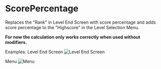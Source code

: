 # ScorePercentage
Replaces the "Rank" in Level End Screen with score percentage and adds score percentage to the "Highscore" in the Level Selection Menu.

**For now the calculation only works correctly when used without modifiers.**

Examples:
Level End Screen
![Level End Screen](https://i.imgur.com/zmzj11X.jpg)


Menu
![Menu](https://i.imgur.com/7v8dYoo.jpg)
